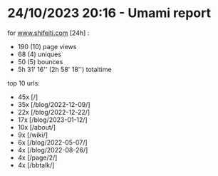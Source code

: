 # 24/10/2023 20:16 - Umami report
for www.shifeiti.com [24h] :

 - 190 (10) page views
 - 68 (4) uniques
 - 50 (5) bounces
 - 5h 31' 16'' (2h 58' 18'') totaltime


top 10 urls:
 - 45x [/]
 - 35x [/blog/2022-12-09/]
 - 22x [/blog/2022-12-22/]
 - 17x [/blog/2023-01-12/]
 - 10x [/about/]
 - 9x [/wiki/]
 - 6x [/blog/2022-05-07/]
 - 4x [/blog/2022-08-26/]
 - 4x [/page/2/]
 - 4x [/bbtalk/]


